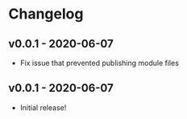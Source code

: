 # Changelog

## v0.0.1 - 2020-06-07

- Fix issue that prevented publishing module files

## v0.0.1 - 2020-06-07

- Initial release!
